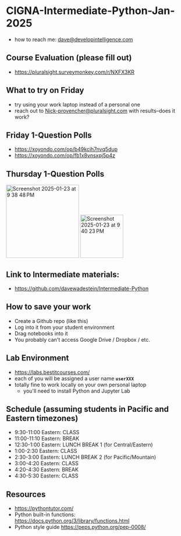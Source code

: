 # CIGNA-Intermediate-Python-Jan-2025
* how to reach me: dave@developintelligence.com

## Course Evaluation (please fill out)
* https://pluralsight.surveymonkey.com/r/NXFX3KR

## What to try on Friday
* try using your work laptop instead of a personal one
* reach out to Nick-provencher@pluralsight.com with results–does it work?

## Friday 1-Question Polls
* https://xoyondo.com/op/b49kcih7nvq5dup
* https://xoyondo.com/op/fb1x8vnsxpj5p4z

## Thursday 1-Question Polls
<img width="200" alt="Screenshot 2025-01-23 at 9 38 48 PM" src="https://github.com/user-attachments/assets/8fd2c32a-9bc7-488d-8ab2-c1598a96fea0" />
<img width="118" alt="Screenshot 2025-01-23 at 9 40 23 PM" src="https://github.com/user-attachments/assets/a30415c6-407c-49b8-a7bd-cd50de961249" />


## Link to Intermediate materials:
* https://github.com/davewadestein/Intermediate-Python
  
## How to save your work
* Create a Github repo (like this)
* Log into it from your student environment
* Drag notebooks into it
* You probably can't access Google Drive / Dropbox / etc.

## Lab Environment
* https://labs.bestitcourses.com/
* each of you will be assigned a user name __`userXXX`__
* totally fine to work locally on your own personal laptop
  * you'll need to install Python and Jupyter Lab
  
## Schedule (assuming students in Pacific and Eastern timezones)
*  9:30-11:00 Eastern: CLASS
* 11:00-11:10 Eastern: BREAK
*  12:30-1:00 Eastern: LUNCH BREAK 1 (for Central/Eastern)
*   1:00-2:30 Eastern: CLASS
*   2:30-3:00 Eastern: LUNCH BREAK 2 (for Pacific/Mountain)
*   3:00-4:20 Eastern: CLASS
*   4:20-4:30 Eastern: BREAK
*   4:30-5:30 Eastern: CLASS

## Resources
* https://pythontutor.com/
* Python built-in functions: https://docs.python.org/3/library/functions.html
* Python style guide https://peps.python.org/pep-0008/

